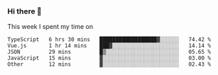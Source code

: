 ### Hi there 👋

<!--
**qiruohan/qiruohan** is a ✨ _special_ ✨ repository because its `README.md` (this file) appears on your GitHub profile.

Here are some ideas to get you started:

- 🔭 I’m currently working on ...
- 🌱 I’m currently learning ...
- 👯 I’m looking to collaborate on ...
- 🤔 I’m looking for help with ...
- 💬 Ask me about ...
- 📫 How to reach me: ...
- 😄 Pronouns: ...
- ⚡ Fun fact: ...
-->

This week I spent my time on 
<!--START_SECTION:waka-->
```text
TypeScript   6 hrs 30 mins   ██████████████████▓░░░░░░   74.42 % 
Vue.js       1 hr 14 mins    ███▓░░░░░░░░░░░░░░░░░░░░░   14.14 % 
JSON         29 mins         █▒░░░░░░░░░░░░░░░░░░░░░░░   05.65 % 
JavaScript   15 mins         ▓░░░░░░░░░░░░░░░░░░░░░░░░   03.00 % 
Other        12 mins         ▓░░░░░░░░░░░░░░░░░░░░░░░░   02.43 % 
```
<!--END_SECTION:waka-->
